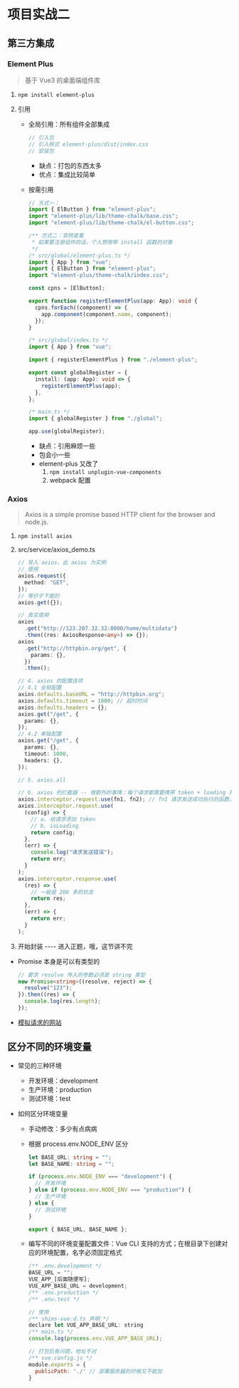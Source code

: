 <!--
 * @Author: East
 * @Date: 2021-11-26 08:34:34
 * @LastEditTime: 2021-11-26 13:57:53
 * @LastEditors: Please set LastEditors
 * @Description: 项目实战二：
 * @FilePath: \forGreaterGood\vue3\32-项目实战二.md
-->

# 项目实战二

## 第三方集成

### Element Plus

> 基于 Vue3 的桌面端组件库

1. `npm install element-plus`
2. 引用

   - 全局引用：所有组件全部集成
     ```ts
     // 引入包
     // 引入样式 element-plus/dist/index.css
     // 安装包
     ```
     - 缺点：打包的东西太多
     - 优点：集成比较简单
   - 按需引用

     ```ts
     // 方式一：
     import { ElButton } from "element-plus";
     import "element-plus/lib/theme-chalk/base.css";
     import "element-plus/lib/theme-chalk/el-button.css";

     /** 方式二：官网查看
      * 如果要注册组件的话，个人想用带 install 函数的对象
      */
     /* src/global/element-plus.ts */
     import { App } from "vue";
     import { ElButton } from "element-plus";
     import "element-plus/theme-chalk/index.css";

     const cpns = [ElButton];

     export function registerElementPlus(app: App): void {
       cpns.forEach((component) => {
         app.component(component.name, component);
       });
     }

     /* src/global/index.ts */
     import { App } from "vue";

     import { registerElementPlus } from "./element-plus";

     export const globalRegister = {
       install: (app: App): void => {
         registerElementPlus(app);
       },
     };

     /* main.ts */
     import { globalRegister } from "./global";

     app.use(globalRegister);
     ```

     - 缺点：引用麻烦一些
     - 包会小一些
     - element-plus 又改了
       1. `npm install unplugin-vue-components`
       2. webpack 配置

### Axios

> Axios is a simple promise based HTTP client for the browser and node.js.

1. `npm install axios`
2. src/service/axios_demo.ts

   ```ts
   // 导入 axios，此 axios 为实例
   // 使用
   axios.request({
     method: "GET",
   });
   // 等价于下面的
   axios.get({});

   // 真实使用
   axios
     .get("http://123.207.32.32:8000/home/multidata")
     .then((res: AxiosResponse<any>) => {});
   axios
     .get("http://httpbin.org/get", {
       params: {},
     })
     .then();

   // 4. axios 的配置选项
   // 4.1 全局配置
   axios.defaults.baseURL = "http://httpbin.org";
   axios.defaults.timeout = 1000; // 超时时间
   axios.defaults.headers = {};
   axios.get("/get", {
     params: {},
   });
   // 4.2 单独配置
   axios.get("/get", {
     params: {},
     timeout: 1000,
     headers: {},
   });

   // 5. axios.all

   // 6. axios 的拦截器 -- 做额外的事情：每个请求都需要携带 token + loading 界面
   axios.interceptor.request.use(fn1, fn2); // fn1 请求发送成功执行的函数，fn2 请求发送失败的回调
   axios.interceptor.request.use(
     (config) => {
       // a. 给请求添加 token
       // b. isLoading
       return config;
     },
     (err) => {
       console.log("请求发送错误");
       return err;
     }
   );
   axios.interceptor.response.use(
     (res) => {
       // 一般是 200 多的状态
       return res;
     },
     (err) => {
       return err;
     }
   );
   ```

3. 开始封装 ---- 进入正题，哦，这节讲不完

- Promise 本身是可以有类型的
  ```ts
  // 要求 resolve 传入的参数必须是 string 类型
  new Promise<string>((resolve, reject) => {
    resolve("123");
  }).then((res) => {
    console.log(res.length);
  });
  ```
- [模拟请求的网站](http://httpbin.org/)

## 区分不同的环境变量

- 常见的三种环境
  - 开发环境：development
  - 生产环境：production
  - 测试环境：test
- 如何区分环境变量

  - 手动修改：多少有点病病
  - 根据 process.env.NODE_ENV 区分

    ```ts
    let BASE_URL: string = "";
    let BASE_NAME: string = "";

    if (process.env.NODE_ENV === "development") {
      // 开发环境
    } else if (process.env.NODE_ENV === "production") {
      // 生产环境
    } else {
      // 测试环境
    }

    export { BASE_URL, BASE_NAME };
    ```

  - 编写不同的环境变量配置文件：Vue CLI 支持的方式；在根目录下创建对应的环境配置，名字必须固定格式

    ```js
    /** .env.development */
    BASE_URL = "";
    VUE_APP_[后面随便写];
    VUE_APP_BASE_URL = development;
    /** .env.production */
    /** .env.test */

    // 使用
    /** shims-vue.d.ts 声明 */
    declare let VUE_APP_BASE_URL: string
    /** main.ts */
    console.log(process.env.VUE_APP_BASE_URL);

    // 打包后有问题，地址不对
    /** vue.config.js */
    module.exports = {
      publicPath: './' // 部署服务器的时候又不能加
    }
    ```
